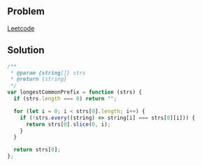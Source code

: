 ## Problem

[Leetcode](https://leetcode.com/problems/longest-common-prefix/description/)

## Solution

```javascript
/**
 * @param {string[]} strs
 * @return {string}
 */
var longestCommonPrefix = function (strs) {
  if (strs.length === 0) return "";

  for (let i = 0; i < strs[0].length; i++) {
    if (!strs.every((string) => string[i] === strs[0][i])) {
      return strs[0].slice(0, i);
    }
  }

  return strs[0];
};
```
